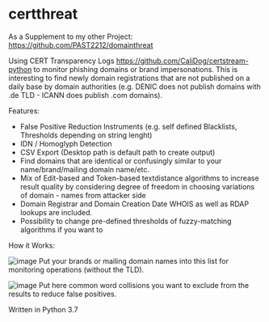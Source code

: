 # certthreat

As a Supplement to my other Project: https://github.com/PAST2212/domainthreat

Using CERT Transparency Logs https://github.com/CaliDog/certstream-python to monitor phishing domains or brand impersonations. This is interesting to find newly domain registrations that are not published on a daily base by domain authorities  (e.g. DENIC does not publish domains with .de TLD - ICANN does publish .com domains).

Features:

- False Positive Reduction Instruments (e.g. self defined Blacklists, Thresholds depending on string lenght)
- IDN / Homoglyph Detection
- CSV Export (Desktop path is default path to create output)
- Find domains that are identical or confusingly similar to your name/brand/mailing domain name/etc.
- Mix of Edit-based and Token-based textdistance algorithms to increase result quality by considering degree of freedom in choosing variations of domain - names from attacker side
- Domain Registrar and Domain Creation Date WHOIS as well as RDAP lookups are included.
- Possibility to change pre-defined thresholds of fuzzy-matching algorithms if you want to


How it Works:

![image](https://user-images.githubusercontent.com/124390875/217082812-6a7260dd-2da7-4b2b-989e-66339ac5b6ed.png)
Put your brands or mailing domain names into this list for monitoring operations (without the TLD).

![image](https://user-images.githubusercontent.com/124390875/217082944-c81d8f11-b953-409d-8bb7-9fad5cdcc1f6.png)
Put here common word collisions you want to exclude from the results to reduce false positives.


Written in Python 3.7
